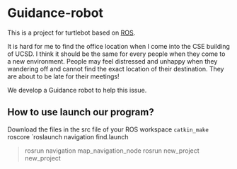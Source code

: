 # Guidance-robot

This is a project for turtlebot based on [ROS](https://www.ros.org/).

It is hard for me to find the office location when I come into the CSE building of UCSD. I think it should be the same for every people when they come to a new environment. People may feel distressed and unhappy when they wandering off and cannot find the exact location of their destination. They are about to be late for their meetings!

We develop a Guidance robot to help this issue. 

## How to use launch our program?
Download the files in the src file of your ROS workspace
`catkin_make
`roscore
`roslaunch navigation find.launch
> rosrun navigation map_navigation_node
> rosrun new_project new_project
